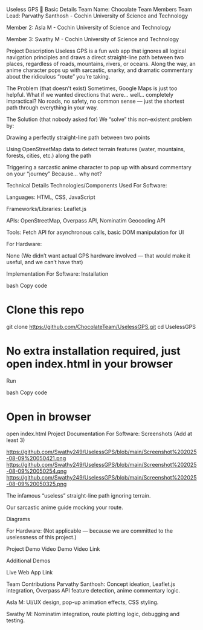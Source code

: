 Useless GPS 🎯
Basic Details
Team Name: Chocolate
Team Members
Team Lead: Parvathy Santhosh - Cochin University of Science and Technology

Member 2: Asla M - Cochin University of Science and Technology

Member 3: Swathy M - Cochin University of Science and Technology

Project Description
Useless GPS is a fun web app that ignores all logical navigation principles and draws a direct straight-line path between two places, regardless of roads, mountains, rivers, or oceans. Along the way, an anime character pops up with sarcastic, snarky, and dramatic commentary about the ridiculous “route” you’re taking.

The Problem (that doesn't exist)
Sometimes, Google Maps is just too helpful. What if we wanted directions that were… well… completely impractical? No roads, no safety, no common sense — just the shortest path through everything in your way.

The Solution (that nobody asked for)
We “solve” this non-existent problem by:

Drawing a perfectly straight-line path between two points

Using OpenStreetMap data to detect terrain features (water, mountains, forests, cities, etc.) along the path

Triggering a sarcastic anime character to pop up with absurd commentary on your “journey”
Because… why not?

Technical Details
Technologies/Components Used
For Software:

Languages: HTML, CSS, JavaScript

Frameworks/Libraries: Leaflet.js

APIs: OpenStreetMap, Overpass API, Nominatim Geocoding API

Tools: Fetch API for asynchronous calls, basic DOM manipulation for UI

For Hardware:

None (We didn’t want actual GPS hardware involved — that would make it useful, and we can’t have that)

Implementation
For Software:
Installation

bash
Copy code
# Clone this repo
git clone https://github.com/ChocolateTeam/UselessGPS.git
cd UselessGPS

# No extra installation required, just open index.html in your browser
Run

bash
Copy code
# Open in browser
open index.html
Project Documentation
For Software:
Screenshots (Add at least 3)

https://github.com/Swathy249/UselessGPS/blob/main/Screenshot%202025-08-09%20050421.png
https://github.com/Swathy249/UselessGPS/blob/main/Screenshot%202025-08-09%20050254.png
https://github.com/Swathy249/UselessGPS/blob/main/Screenshot%202025-08-09%20050325.png

The infamous “useless” straight-line path ignoring terrain.


Our sarcastic anime guide mocking your route.

Diagrams



For Hardware:
(Not applicable — because we are committed to the uselessness of this project.)

Project Demo
Video
Demo Video Link


Additional Demos



Live Web App Link

Team Contributions
Parvathy Santhosh: Concept ideation, Leaflet.js integration, Overpass API feature detection, anime commentary logic.

Asla M: UI/UX design, pop-up animation effects, CSS styling.

Swathy M: Nominatim integration, route plotting logic, debugging and testing.
